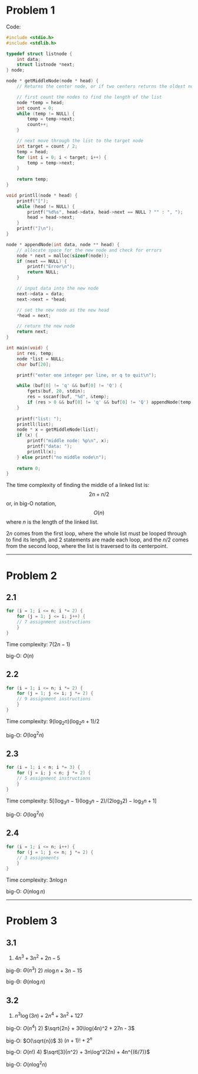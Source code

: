 # Problem 1
Code:
```c
#include <stdio.h>
#include <stdlib.h>

typedef struct listnode {
	int data;
	struct listnode *next;
} node;

node * getMiddleNode(node * head) {
	// Returns the center node, or if two centers returns the oldest node

	// first count the nodes to find the length of the list
	node *temp = head;
	int count = 0;
	while (temp != NULL) {
		temp = temp->next;
		count++;
	}

	// next move through the list to the target node
	int target = count / 2;
	temp = head;
	for (int i = 0; i < target; i++) {
		temp = temp->next;
	}
	
	return temp;
}

void printll(node * head) {
	printf("[");
	while (head != NULL) {
		printf("%d%s", head->data, head->next == NULL ? "" : ", ");
		head = head->next;	
	}
	printf("]\n");
}

node * appendNode(int data, node ** head) {
	// allocate space for the new node and check for errors
	node * next = malloc(sizeof(node));
	if (next == NULL) {
		printf("Error\n");
		return NULL;
	}

	// input data into the new node
	next->data = data;
	next->next = *head;

	// set the new node as the new head
	*head = next;

	// return the new node
	return next;
}

int main(void) {
	int res, temp;
	node *list = NULL;
	char buf[20];

	printf("enter one integer per line, or q to quit\n");

	while (buf[0] != 'q' && buf[0] != 'Q') {
		fgets(buf, 20, stdin);
		res = sscanf(buf, "%d", &temp);
		if (res > 0 && buf[0] != 'q' && buf[0] != 'Q') appendNode(temp, &list);
	}
	
	printf("list: ");
	printll(list);
	node * x = getMiddleNode(list);
	if (x) {
		printf("middle node: %p\n", x);
		printf("data: ");
		printll(x);
	} else printf("no middle node\n");
	
	return 0;
}
```

The time complexity of finding the middle of a linked list is:
$$2n + n/2$$
or, in big-O notation,
$$O(n)$$
where $n$ is the length of the linked list.

$2n$ comes from the first loop, where the whole list must be looped through to find its length, and 2 statements are made each loop, and the $n/2$ comes from the second loop, where the list is traversed to its centerpoint.

---
# Problem 2
## 2.1
```c
for (i = 1; i <= n; i *= 2) {
	for (j = 1; j <= i; j++) {
	// 7 assignment instructions
	}
}
```
Time complexity: $7(2n-1)$

big-O: $O(n)$

## 2.2
```c
for (i = 1; i <= n; i *= 2) {
	for (j = 1; j <= i; j *= 2) {
	// 9 assignment instructions
	}
}
```
Time complexity: $9(\log_2 n)(\log_2 n + 1)/2$

big-O: $O(\log^2 n)$

## 2.3
```c
for (i = 1; i < n; i *= 3) {
	for (j = i; j < n; j *= 2) {
	// 5 assignment instructions
	}
}
```
Time complexity: $5[(\log_3 n - 1)(\log_3 n - 2)/(2\log_3 2) - \log_3 n + 1]$

big-O: $O(\log^2 n)$

## 2.4
```c
for (i = 1; i <= n; i++) {
	for (j = 1; j <= n; j *= 2) {
	// 3 assignments
	}
}
```
Time complexity: $3n\log n$

big-O: $O(n\log n)$

---
# Problem 3
## 3.1
1) $4n^3 + 3n^2 + 2n - 5$

 big-Θ: $Θ(n^3)$
2) $n\log n + 3n - 15$

 big-Θ: $Θ(n\log n)$
## 3.2
1) $n^3\log(3n) + 2n^4 + 3n^2 + 127$

 big-O: $O(n^4)$
2) $\sqrt{2n} + 30\log(4n)^2 + 27n - 3$

 big-O: $O(\sqrt{n})$
3) $(n+1)! + 2^n$

 big-O: $O(n!)$
4) $\sqrt[3]{n^2} + 3n\log^2(2n) + 4n^{(6/7)}$

 big-O: $O(n\log^2 n)$
	
